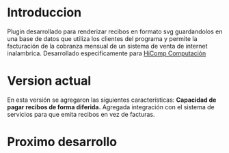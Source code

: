 # Introduccion #

Plugin desarrollado para renderizar recibos en formato svg guardandolos en una base de datos que utiliza los clientes del programa y permite la facturación de la cobranza mensual de un sistema de venta de internet inalambrica.
Desarrollado especificamente para [HiComp Computación](http://www.hicomputacion.com.ar/)

# Version actual #

En esta versión se agregaron las siguientes características:
**Capacidad de pagar recibos de forma diferida.** Agregada integración con el sistema de servicios para que emita recibos en vez de facturas.

# Proximo desarrollo #

